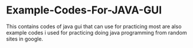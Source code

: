 # Example-Codes-For-JAVA-GUI
This contains codes of java gui that can use for practicing most are also example codes i used for practicing doing java programming from random sites in google.
